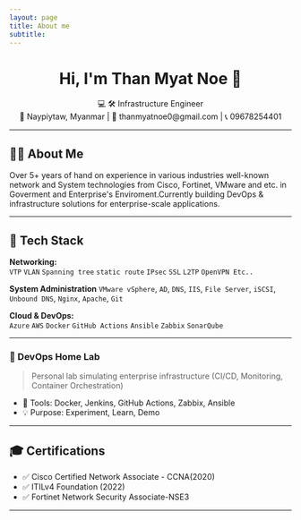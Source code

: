 ```yaml
---
layout: page
title: About me
subtitle: 
---
```


<h1 align="center">Hi, I'm Than Myat Noe 👋</h1>
<p align="center">
  <!--<img src="/assets/img/tmn.png" width="150" style="border-radius: 50%;" />-->
</p>

<p align="center">
  💻 🛠️ Infrastructure Engineer <br>
  📍 Naypiytaw, Myanmar |  📧 thanmyatnoe0@gmail.com | 📞 09678254401
</p>

---

## 🧑‍💼 About Me

Over 5+ years of hand on experience in various industries well-known network and System technologies from Cisco, Fortinet, VMware and etc. in Goverment and Enterprise's Enviroment.Currently building DevOps & infrastructure solutions for enterprise-scale applications.

---

<!--## 💼 Work Experience

### 🏢 Wise and Wealth Co., Ltd (2018 – Present)

- Provide the network/system services and solutions to the various government.
- Reviewing existing architecture and proposing new network and system architecture.
- Preparing Network and System designs based on project requirements & implementing them.
- Make recommendations for future upgrades, maintain network and system security

----->

## 🧰 Tech Stack

**Networking:**  
`VTP` `VLAN` `Spanning tree` `static route` `IPsec` `SSL` `L2TP` `OpenVPN Etc..`

**System Administration**
`VMware vSphere`, `AD`, `DNS`, `IIS`, `File Server`, `iSCSI`,  
`Unbound DNS`, `Nginx`, `Apache`, `Git`

**Cloud & DevOps:**  
`Azure` `AWS` `Docker` `GitHub Actions` `Ansible` `Zabbix` `SonarQube`

<!--**Languages & Tools:**  
`Bash` `PowerShell` `Python` `NGINX` `.NET Core` `Angular`-->

---

<!--## 📌 Featured Projects

### 📁 CDMS – Document Management System

> 🖥️ Angular + .NET Core full-stack app with secure authentication, document indexing, and user roles.

- 🔗 [Frontend Repo](https://github.com/wise-and-wealth-dev/cdms-web)
- 🔗 [Backend Repo](https://github.com/wise-and-wealth-dev/cdms-api)

----->

### 🧪 DevOps Home Lab

> Personal lab simulating enterprise infrastructure (CI/CD, Monitoring, Container Orchestration)

- 🔧 Tools: Docker, Jenkins, GitHub Actions, Zabbix, Ansible
- 💡 Purpose: Experiment, Learn, Demo

---

## 🎓 Certifications

- ✅ Cisco Certified Network Associate - CCNA(2020)
- ✅ ITILv4 Foundation (2022)
- ✅ Fortinet Network Security Associate-NSE3


---

<!--## 📫 Contact Me

| Platform | Link |
|----------|------|
| 🌐 Website | [your-website.com](https://your-website.com) |
| 🐙 GitHub | [github.com/yourusername](https://github.com/yourusername) |
| 🔗 LinkedIn | [linkedin.com/in/yourname](https://linkedin.com/in/yourname) |
| 📧 Email | yourname@example.com |

--->
